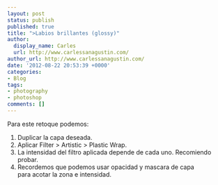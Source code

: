 ```yaml
---
layout: post
status: publish
published: true
title: ">Labios brillantes (glossy)"
author:
  display_name: Carles
  url: http://www.carlessanagustin.com/
author_url: http://www.carlessanagustin.com/
date: '2012-08-22 20:53:39 +0000'
categories:
- Blog
tags:
- photography
- photoshop
comments: []
---
```

Para este retoque podemos:

1.  Duplicar la capa deseada.
2.  Aplicar Filter > Artistic > Plastic Wrap.
3.  La intensidad del filtro aplicada depende de cada uno. Recomiendo probar.
4.  Recordemos que podemos usar opacidad y mascara de capa para acotar la zona e intensidad.
